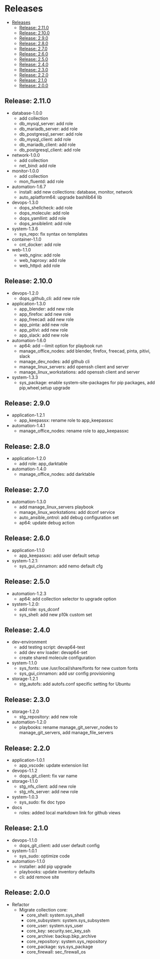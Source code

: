 # Releases

- [Releases](#releases)
  - [Release: 2.11.0](#release-2110)
  - [Release: 2.10.0](#release-2100)
  - [Release: 2.9.0](#release-290)
  - [Release: 2.8.0](#release-280)
  - [Release: 2.7.0](#release-270)
  - [Release: 2.6.0](#release-260)
  - [Release: 2.5.0](#release-250)
  - [Release: 2.4.0](#release-240)
  - [Release: 2.3.0](#release-230)
  - [Release: 2.2.0](#release-220)
  - [Release: 2.1.0](#release-210)
  - [Release: 2.0.0](#release-200)

## Release: 2.11.0

- database-1.0.0
  - add collection
  - db_mysql_server: add role
  - db_mariadb_server: add role
  - db_postgresql_server: add role
  - db_mysql_client: add role
  - db_mariadb_client: add role
  - db_postgresql_client: add role
- network-1.0.0
  - add collection
  - net_bind: add role
- monitor-1.0.0
  - add collection
  - mon_fluentd: add role
- automation-1.6.7
  - install: add new collections: database, monitor, network
  - auto_aplatform64: upgrade bashlib64 lib
- devops-1.3.0
  - dops_shellcheck: add role
  - dops_molecule: add role
  - dops_yamllint: add role
  - dops_ansiblelint: add role
- system-1.3.6
  - sys_repo: fix syntax on templates
- container-1.1.0
  - cnt_docker: add role
- web-1.1.0
  - web_nginx: add role
  - web_haproxy: add role
  - web_httpd: add role

## Release: 2.10.0

- devops-1.2.0
  - dops_github_cli: add new role
- application-1.3.0
  - app_blender: add new role
  - app_firefox: add new role
  - app_freecad: add new role
  - app_pinta: add new role
  - app_pitivi: add new role
  - app_slack: add new role
- automation-1.6.0
  - ap64: add --limit option for playbook run
  - manage_office_nodes: add blender, firefox, freecad, pinta, pitivi, slack
  - manage_dev_nodes: add github cli
  - manage_linux_servers: add openssh client and server
  - manage_linux_workstations: add openssh client and server
- system-1.3.3
  - sys_package: enable system-site-packages for pip packages, add pip,wheel,setup upgrade

## Release: 2.9.0

- application-1.2.1
  - app_keepassx: rename role to app_keepassxc
- automation-1.4.1
  - manage_office_nodes: rename role to app_keepassxc

## Release: 2.8.0

- application-1.2.0
  - add role: app_darktable
- automation-1.4.0
  - manage_office_nodes: add darktable

## Release: 2.7.0

- automation-1.3.0
  - add manage_linux_servers playbook
  - manage_linux_workstations: add dconf service
  - auto_ansible_ontrol: add debug configuration set
  - ap64: update debug action

## Release: 2.6.0

- application-1.1.0
  - app_keepassxc: add user default setup
- system-1.2.1:
  - sys_gui_cinnamon: add nemo default cfg

## Release: 2.5.0

- automation-1.2.3
  - ap64: add collection selector to upgrade option
- system-1.2.0:
  - add role: sys_dconf
  - sys_shell: add new p10k custom set

## Release: 2.4.0

- dev-environment
  - add testing script: devap64-test
  - add dev env loader: devap64-set
  - create shared molecule configuration
- system-1.1.0
  - sys_fonts: use /usr/local/share/fonts for new custom fonts
  - sys_gui_cinnamon: add usr config provisioning
- storage-1.2.1
  - stg_autofs: add autofs.conf specific setting for Ubuntu

## Release: 2.3.0

- storage-1.2.0
  - stg_repository: add new role
- automation-1.2.0
  - playbooks: rename manage_git_server_nodes to manage_git_servers, add manage_file_servers

## Release: 2.2.0

- application-1.0.1
  - app_vscode: update extension list
- devops-1.1.2
  - dops_git_client: fix var name
- storage-1.1.0
  - stg_nfs_client: add new role
  - stg_nfs_server: add new role
- system-1.0.3
  - sys_sudo: fix doc typo
- docs
  - roles: added local markdown link for github views

## Release: 2.1.0

- devops-1.1.0
  - dops_git_client: add user default config
- system-1.0.1
  - sys_sudo: optimize code
- automation-1.1.0
  - installer: add pip upgrade
  - playbooks: update inventory defaults
  - cli: add remove site

## Release: 2.0.0

- Refactor
  - Migrate collection core:
    - core_shell: system.sys_shell
    - core_subsystem: system.sys_subsystem
    - core_user: system.sys_user
    - core_key: security.sec_key_ssh
    - core_archive: backup.bkp_archive
    - core_repository: system.sys_repository
    - core_package: sys.sys_package
    - core_firewall: sec_firewall_os
